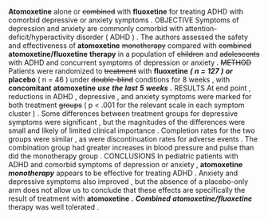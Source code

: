 **Atomoxetine** alone or ~~combined~~ with **fluoxetine** for treating ADHD with comorbid depressive or anxiety symptoms . OBJECTIVE Symptoms of depression and anxiety are commonly comorbid with attention-deficit/hyperactivity disorder ( ADHD ) . The authors assessed the safety and effectiveness of **atomoxetine** ~~monotherapy~~ compared with ~~combined~~ **atomoxetine/fluoxetine** **therapy** in a population of ~~children~~ and ~~adolescents~~ with ADHD and concurrent symptoms of depression or anxiety . ~~METHOD~~ Patients were randomized to ~~treatment~~ with **fluoxetine** ***(*** ***n*** ***=*** ***127*** ***)*** ***or*** **placebo** ( n = 46 ) under ~~double-blind~~ conditions for 8 weeks , with **concomitant** **atomoxetine** ***use*** ***the*** ***last*** ***5*** ***weeks*** ***.*** RESULTS At end point , reductions in ADHD , depressive , and anxiety symptoms were marked for both treatment ~~groups~~ ( p < .001 for the relevant scale in each symptom cluster ) . Some differences between treatment groups for depressive symptoms were significant , but the magnitudes of the differences were small and likely of limited clinical importance . Completion rates for the two groups were similar , as were discontinuation rates for adverse events . The combination group had greater increases in blood pressure and pulse than did the monotherapy group . CONCLUSIONS In pediatric patients with ADHD and comorbid symptoms of depression or anxiety , **atomoxetine** ***monotherapy*** appears to be effective for treating ADHD . Anxiety and depressive symptoms also improved , but the absence of a placebo-only arm does not allow us to conclude that these effects are specifically the result of treatment with **atomoxetine** ***.*** ***Combined*** ***atomoxetine/fluoxetine*** therapy was well tolerated . 